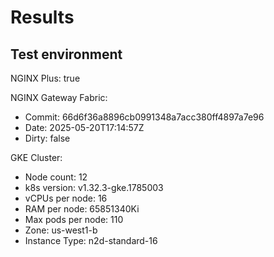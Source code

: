 # Results

## Test environment

NGINX Plus: true

NGINX Gateway Fabric:

- Commit: 66d6f36a8896cb0991348a7acc380ff4897a7e96
- Date: 2025-05-20T17:14:57Z
- Dirty: false

GKE Cluster:

- Node count: 12
- k8s version: v1.32.3-gke.1785003
- vCPUs per node: 16
- RAM per node: 65851340Ki
- Max pods per node: 110
- Zone: us-west1-b
- Instance Type: n2d-standard-16
